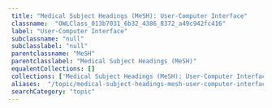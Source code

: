 ```yaml
--- 
 title: "Medical Subject Headings (MeSH): User-Computer Interface" 
 classname:  "OWLClass_013b7031_6b32_4386_8372_a49c942fc416" 
 label: "User-Computer Interface" 
 subclassname: "null" 
 subclasslabel: "null" 
 parentclassname: "MeSH" 
 parentclasslabel: "Medical Subject Headings (MeSH)" 
 equalentCollections: [] 
 collections: ['Medical Subject Headings (MeSH): User-Computer Interface']
 aliases:  "/topic/medical-subject-headings-mesh-user-computer-interface"  
 searchCategory: "topic" 
---
```

